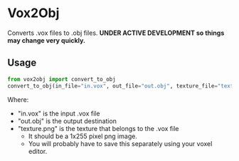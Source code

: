 # Vox2Obj

Converts .vox files to .obj files. **UNDER ACTIVE DEVELOPMENT so things may change very quickly.** 

## Usage

```python
from vox2obj import convert_to_obj
convert_to_obj(in_file="in.vox", out_file="out.obj", texture_file="texture.png")
```

Where:
- "in.vox" is the input .vox file
- "out.obj" is the output destination
- "texture.png" is the texture that belongs to the .vox file
  - It should be a 1x255 pixel png image.
  - You will probably have to save this separately using your voxel editor. 